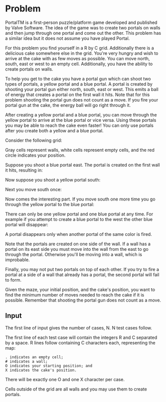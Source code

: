 # Problem

PortalTM is a first-person puzzle/platform game developed and published by Valve Software. The idea of the game was to create two portals on walls and then jump through one portal and come out the other. This problem has a similar idea but it does not assume you have played Portal.

For this problem you find yourself in a R by C grid. Additionally there is a delicious cake somewhere else in the grid. You're very hungry and wish to arrive at the cake with as few moves as possible. You can move north, south, east or west to an empty cell. Additionally, you have the ability to create portals on walls.

To help you get to the cake you have a portal gun which can shoot two types of portals, a yellow portal and a blue portal. A portal is created by shooting your portal gun either north, south, east or west. This emits a ball of energy that creates a portal on the first wall it hits. Note that for this problem shooting the portal gun does not count as a move. If you fire your portal gun at the cake, the energy ball will go right through it.

After creating a yellow portal and a blue portal, you can move through the yellow portal to arrive at the blue portal or vice versa. Using these portals you may be able to reach the cake even faster! You can only use portals after you create both a yellow and a blue portal.

Consider the following grid:

Gray cells represent walls, white cells represent empty cells, and the red circle indicates your position.

Suppose you shoot a blue portal east. The portal is created on the first wall it hits, resulting in:

Now suppose you shoot a yellow portal south:

Next you move south once:

Now comes the interesting part. If you move south one more time you go through the yellow portal to the blue portal:

There can only be one yellow portal and one blue portal at any time. For example if you attempt to create a blue portal to the west the other blue portal will disappear:

A portal disappears only when another portal of the same color is fired.

Note that the portals are created on one side of the wall. If a wall has a portal on its east side you must move into the wall from the east to go through the portal. Otherwise you'll be moving into a wall, which is improbable.

Finally, you may not put two portals on top of each other. If you try to fire a portal at a side of a wall that already has a portal, the second portal will fail to form.

Given the maze, your initial position, and the cake's position, you want to find the minimum number of moves needed to reach the cake if it is possible. Remember that shooting the portal gun does not count as a move.

## Input

The first line of input gives the number of cases, N. N test cases follow.

The first line of each test case will contain the integers R and C separated by a space. R lines follow containing C characters each, representing the map:

    . indicates an empty cell;
    # indicates a wall;
    O indicates your starting position; and
    X indicates the cake's position.

There will be exactly one O and one X character per case.

Cells outside of the grid are all walls and you may use them to create portals.
